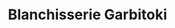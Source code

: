 ---
title: "Blanchisserie Garbitoki"
url: /saint-jean-de-luz/blanchisserie-garbitoki/
shop: blanchisserie
---